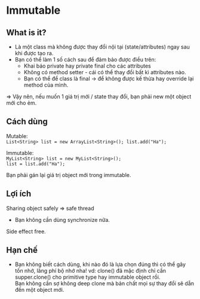 # Immutable
## What is it?
- Là một class mà không được thay đổi nội tại (state/attributes) ngay sau khi được tạo ra.
- Bạn có thể làm 1 số cách sau để đảm bảo được điều trên:
  - Khai báo private hay private final cho các attributes
  - Không có method setter - cái có thể thay đổi bất kì attributes nào.
  - Bạn có thể để class là final -> để không được kế thừa hay override lại method của mình.  

=> Vậy nên, nếu muốn 1 giá trị mới / state thay đổi, bạn phải new một object mới cho ẻm.

## Cách dùng

Mutable:  
``
    List<String> list = new ArrayList<String>();
    list.add("Ha");
``

Immutable:  
`MyList<String> list = new MyList<String>();`  
`list = list.add("Ha");`

Bạn phải gán lại giá trị object mới trong immutable.

## Lợi ích
Sharing object safely => safe thread
- Bạn không cần dùng synchronize nữa.

Side effect free.

## Hạn chế
- Bạn không biết cách dùng, khi nào đó là lựa chọn đúng thì có thể gây tốn nhớ, lãng phí bộ nhớ nha!
vd: clone() đã mặc định chỉ cần supper.clone() cho primitive type hay immutable object rồi.  
Bạn không cần sợ không deep clone mà bản chất mọi sự thay đổi sẽ dẫn đến một object mới.

